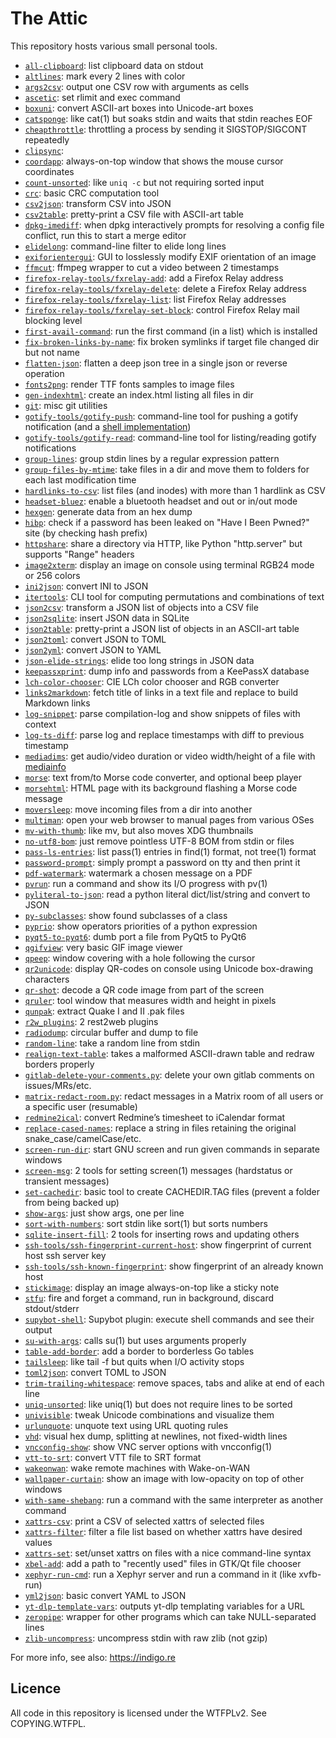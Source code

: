 # The Attic

This repository hosts various small personal tools.

- [`all-clipboard`](all-clipboard): list clipboard data on stdout
- [`altlines`](altlines): mark every 2 lines with color
- [`args2csv`](args2csv): output one CSV row with arguments as cells
- [`ascetic`](ascetic): set rlimit and exec command
- [`boxuni`](boxuni): convert ASCII-art boxes into Unicode-art boxes
- [`catsponge`](catsponge): like cat(1) but soaks stdin and waits that stdin reaches EOF
- [`cheapthrottle`](cheapthrottle): throttling a process by sending it SIGSTOP/SIGCONT repeatedly
- [`clipsync`](clipsync):
- [`coordapp`](coordapp): always-on-top window that shows the mouse cursor coordinates
- [`count-unsorted`](count-unsorted): like `uniq -c` but not requiring sorted input
- [`crc`](crc): basic CRC computation tool
- [`csv2json`](csv2json): transform CSV into JSON
- [`csv2table`](csv2table): pretty-print a CSV file with ASCII-art table
- [`dpkg-imediff`](dpkg-imediff): when dpkg interactively prompts for resolving a config file conflict, run this to start a merge editor
- [`elidelong`](elidelong): command-line filter to elide long lines
- [`exiforientergui`](exiforientergui): GUI to losslessly modify EXIF orientation of an image
- [`ffmcut`](ffmcut): ffmpeg wrapper to cut a video between 2 timestamps
- [`firefox-relay-tools/fxrelay-add`](firefox-relay-tools/fxrelay-add): add a Firefox Relay address
- [`firefox-relay-tools/fxrelay-delete`](firefox-relay-tools/fxrelay-delete): delete a Firefox Relay address
- [`firefox-relay-tools/fxrelay-list`](firefox-relay-tools/fxrelay-list): list Firefox Relay addresses
- [`firefox-relay-tools/fxrelay-set-block`](firefox-relay-tools/fxrelay-set-block): control Firefox Relay mail blocking level
- [`first-avail-command`](first-avail-command): run the first command (in a list) which is installed
- [`fix-broken-links-by-name`](fix-broken-links-by-name): fix broken symlinks if target file changed dir but not name
- [`flatten-json`](flatten-json): flatten a deep json tree in a single json or reverse operation
- [`fonts2png`](fonts2png): render TTF fonts samples to image files
- [`gen-indexhtml`](gen-indexhtml): create an index.html listing all files in dir
- [`git`](git): misc git utilities
- [`gotify-tools/gotify-push`](gotify-tools/gotify-push.py): command-line tool for pushing a gotify notification (and a [shell implementation](gotify-tools/gotify-push.sh))
- [`gotify-tools/gotify-read`](gotify-tools/gotify-read.py): command-line tool for listing/reading gotify notifications
- [`group-lines`](group-lines): group stdin lines by a regular expression pattern
- [`group-files-by-mtime`](group-files-by-mtime): take files in a dir and move them to folders for each last modification time
- [`hardlinks-to-csv`](hardlinks-to-csv): list files (and inodes) with more than 1 hardlink as CSV
- [`headset-bluez`](headset-bluez): enable a bluetooth headset and out or in/out mode
- [`hexgen`](hexgen): generate data from an hex dump
- [`hibp`](hibp): check if a password has been leaked on "Have I Been Pwned?" site (by checking hash prefix)
- [`httpshare`](httpshare): share a directory via HTTP, like Python "http.server" but supports "Range" headers
- [`image2xterm`](image2xterm): display an image on console using terminal RGB24 mode or 256 colors
- [`ini2json`](ini2json): convert INI to JSON
- [`itertools`](itertools): CLI tool for computing permutations and combinations of text
- [`json2csv`](json2csv): transform a JSON list of objects into a CSV file
- [`json2sqlite`](json2sqlite): insert JSON data in SQLite
- [`json2table`](json2table): pretty-print a JSON list of objects in an ASCII-art table
- [`json2toml`](json2toml): convert JSON to TOML
- [`json2yml`](json2yml): convert JSON to YAML
- [`json-elide-strings`](json-elide-strings): elide too long strings in JSON data
- [`keepassxprint`](keepassxprint): dump info and passwords from a KeePassX database
- [`lch-color-chooser`](lch-color-chooser): CIE LCh color chooser and RGB converter
- [`links2markdown`](links2markdown): fetch title of links in a text file and replace to build Markdown links
- [`log-snippet`](log-snippet): parse compilation-log and show snippets of files with context
- [`log-ts-diff`](log-ts-diff): parse log and replace timestamps with diff to previous timestamp
- [`mediadims`](mediadims): get audio/video duration or video width/height of a file with [mediainfo](https://mediaarea.net/)
- [`morse`](morse): text from/to Morse code converter, and optional beep player
- [`morsehtml`](morsehtml): HTML page with its background flashing a Morse code message
- [`moversleep`](moversleep): move incoming files from a dir into another
- [`multiman`](multiman): open your web browser to manual pages from various OSes
- [`mv-with-thumb`](mv-with-thumb): like mv, but also moves XDG thumbnails
- [`no-utf8-bom`](no-utf8-bom): just remove pointless UTF-8 BOM from stdin or files
- [`pass-ls-entries`](pass-ls-entries): list pass(1) entries in find(1) format, not tree(1) format
- [`password-prompt`](password-prompt): simply prompt a password on tty and then print it
- [`pdf-watermark`](pdf-watermark): watermark a chosen message on a PDF
- [`pvrun`](pvrun): run a command and show its I/O progress with pv(1)
- [`pyliteral-to-json`](pyliteral-to-json): read a python literal dict/list/string and convert to JSON
- [`py-subclasses`](py-subclasses): show found subclasses of a class
- [`pyprio`](pyprio): show operators priorities of a python expression
- [`pyqt5-to-pyqt6`](pyqt5-to-pyqt6): dumb port a file from PyQt5 to PyQt6
- [`qgifview`](qgifview): very basic GIF image viewer
- [`qpeep`](qpeep): window covering with a hole following the cursor
- [`qr2unicode`](qr2unicode): display QR-codes on console using Unicode box-drawing characters
- [`qr-shot`](qr-shot): decode a QR code image from part of the screen
- [`qruler`](qruler): tool window that measures width and height in pixels
- [`qunpak`](qunpak): extract Quake I and II .pak files
- [`r2w_plugins`](r2w_plugins): 2 rest2web plugins
- [`radiodump`](radiodump): circular buffer and dump to file
- [`random-line`](random-line): take a random line from stdin
- [`realign-text-table`](realign-text-table): takes a malformed ASCII-drawn table and redraw borders properly
- [`gitlab-delete-your-comments.py`](redacting/gitlab-delete-your-comments.py): delete your own gitlab comments on issues/MRs/etc.
- [`matrix-redact-room.py`](redacting/matrix-redact-room.py): redact messages in a Matrix room of all users or a specific user (resumable)
- [`redmine2ical`](redmine2ical): convert Redmine’s timesheet to iCalendar format
- [`replace-cased-names`](replace-cased-names): replace a string in files retaining the original snake_case/camelCase/etc.
- [`screen-run-dir`](screen-run-dir): start GNU screen and run given commands in separate windows
- [`screen-msg`](screen-msg): 2 tools for setting screen(1) messages (hardstatus or transient messages)
- [`set-cachedir`](set-cachedir): basic tool to create CACHEDIR.TAG files (prevent a folder from being backed up)
- [`show-args`](show-args): just show args, one per line
- [`sort-with-numbers`](sort-with-numbers): sort stdin like sort(1) but sorts numbers
- [`sqlite-insert-fill`](sqlite-insert-fill): 2 tools for inserting rows and updating others
- [`ssh-tools/ssh-fingerprint-current-host`](ssh-tools/ssh-fingerprint-current-host): show fingerprint of current host ssh server key
- [`ssh-tools/ssh-known-fingerprint`](ssh-tools/ssh-known-fingerprint): show fingerprint of an already known host
- [`stickimage`](stickimage): display an image always-on-top like a sticky note
- [`stfu`](stfu): fire and forget a command, run in background, discard stdout/stderr
- [`supybot-shell`](supybot-shell): Supybot plugin: execute shell commands and see their output
- [`su-with-args`](su-with-args): calls su(1) but uses arguments properly
- [`table-add-border`](table-add-border): add a border to borderless Go tables
- [`tailsleep`](tailsleep): like tail -f but quits when I/O activity stops
- [`toml2json`](toml2json): convert TOML to JSON
- [`trim-trailing-whitespace`](trim-trailing-whitespace): remove spaces, tabs and alike at end of each line
- [`uniq-unsorted`](uniq-unsorted): like uniq(1) but does not require lines to be sorted
- [`univisible`](univisible): tweak Unicode combinations and visualize them
- [`urlunquote`](url-tools): unquote text using URL quoting rules
- [`vhd`](vhd): visual hex dump, splitting at newlines, not fixed-width lines
- [`vncconfig-show`](vncconfig-show/vncconfig-show): show VNC server options with vncconfig(1)
- [`vtt-to-srt`](vtt-to-srt/vtt-to-srt): convert VTT file to SRT format
- [`wakeonwan`](wakeonwan): wake remote machines with Wake-on-WAN
- [`wallpaper-curtain`](wallpaper-curtain): show an image with low-opacity on top of other windows
- [`with-same-shebang`](with-same-shebang): run a command with the same interpreter as another command
- [`xattrs-csv`](xattrs-csv): print a CSV of selected xattrs of selected files
- [`xattrs-filter`](xattrs-filter): filter a file list based on whether xattrs have desired values
- [`xattrs-set`](xattrs-set): set/unset xattrs on files with a nice command-line syntax
- [`xbel-add`](xbel-tools/xbel-add.py): add a path to "recently used" files in GTK/Qt file chooser
- [`xephyr-run-cmd`](xephyr-run-cmd): run a Xephyr server and run a command in it (like xvfb-run)
- [`yml2json`](yml2json): basic convert YAML to JSON
- [`yt-dlp-template-vars`](yt-dlp-template-vars): outputs yt-dlp templating variables for a URL
- [`zeropipe`](zeropipe): wrapper for other programs which can take NULL-separated lines
- [`zlib-uncompress`](zlib-uncompress): uncompress stdin with raw zlib (not gzip)

For more info, see also: https://indigo.re

## Licence

All code in this repository is licensed under the WTFPLv2. See COPYING.WTFPL.
